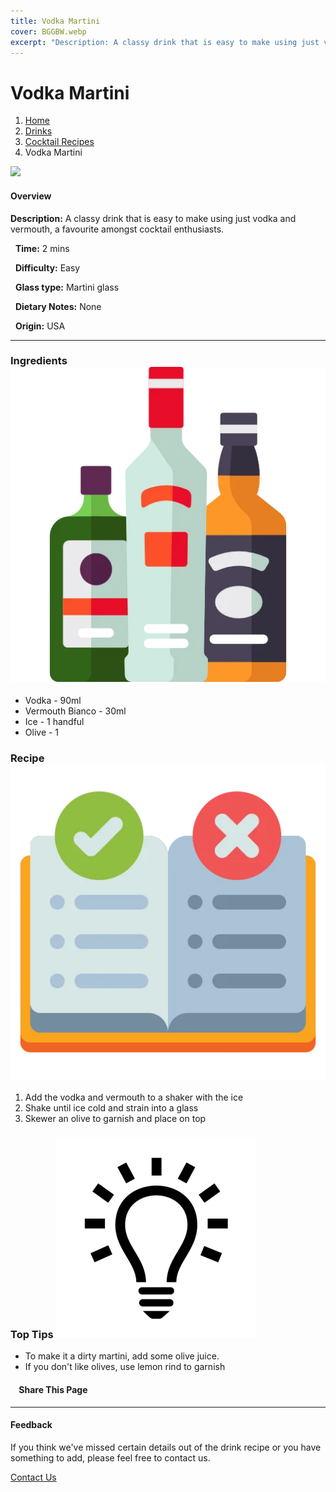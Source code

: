 ```yaml
---
title: Vodka Martini
cover: BGGBW.webp
excerpt: "Description: A classy drink that is easy to make using just vodka and vermouth, a favourite amongst cocktail enthusiasts."
---
```


# Vodka Martini

1.  [Home](/)
2.  [Drinks](drinks)
3.  [Cocktail Recipes](drinks/cocktailrecipes)
4.  Vodka Martini

![](vodka-martini.webp)

#### Overview

**Description:** A classy drink that is easy to make using just vodka and vermouth, a favourite amongst cocktail enthusiasts.

  **Time:** 2 mins

  **Difficulty:** Easy

  **Glass type:** Martini glass

  **Dietary Notes:** None

  **Origin:** USA

* * *

### Ingredients ![target](images/liquor.webp)

-   Vodka - 90ml
-   Vermouth Bianco - 30ml
-   Ice - 1 handful
-   Olive - 1

### Recipe ![target](images/rules.webp)

1.  Add the vodka and vermouth to a shaker with the ice
2.  Shake until ice cold and strain into a glass
3.  Skewer an olive to garnish and place on top

### Top Tips ![target](images/lightbulb.webp)

-   To make it a dirty martini, add some olive juice.
-   If you don't like olives, use lemon rind to garnish

####     Share This Page

[](https://www.facebook.com/sharer/sharer.php?u=beergogglegames.co.uk/Drinks/CocktailRecipes/vodka-martini)[](https://www.instagram.com/direct/new/)[](https://twitter.com/intent/tweet?url=beergogglegames.co.uk/Drinks/CocktailRecipes/vodka-martini)

* * *

#### Feedback

If you think we've missed certain details out of the drink recipe or you have something to add, please feel free to contact us.

  
  
  
[Contact Us](contact)
